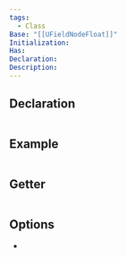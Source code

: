 ```yaml
---
tags:
  - Class
Base: "[[UFieldNodeFloat]]"
Initialization: 
Has: 
Declaration: 
Description:
---
```


## Declaration

```cpp
```

## Example

```cpp
```

## Getter

```cpp
```

## Options
- 